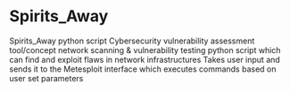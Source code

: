# Spirits_Away
Spirits_Away python script
Cybersecurity vulnerability assessment tool/concept 
network scanning & vulnerability testing python script which can find and exploit flaws in network infrastructures
Takes user input and sends it to the Metesploit interface which executes commands based on user set parameters

